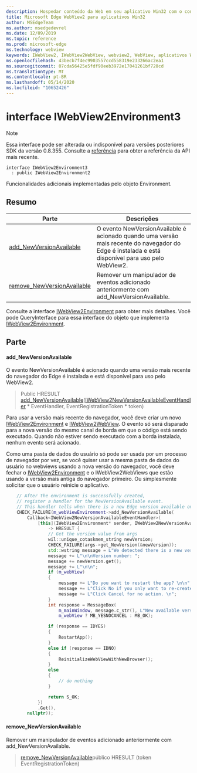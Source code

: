 ```yaml
---
description: Hospedar conteúdo da Web em seu aplicativo Win32 com o controle WebView2 do Microsoft Edge
title: Microsoft Edge WebView2 para aplicativos Win32
author: MSEdgeTeam
ms.author: msedgedevrel
ms.date: 12/09/2019
ms.topic: reference
ms.prod: microsoft-edge
ms.technology: webview
keywords: IWebView2, IWebView2WebView, webview2, WebView, aplicativos Win32, Win32, Edge
ms.openlocfilehash: 43becb7f4ec9903557ccd558319e233266ac2ea1
ms.sourcegitcommit: 07cda56425e5fdf90eeb3972e17041261bf720cd
ms.translationtype: MT
ms.contentlocale: pt-BR
ms.lasthandoff: 05/14/2020
ms.locfileid: "10652426"
---
```

# interface IWebView2Environment3 

> [!NOTE]
> Essa interface pode ser alterada ou indisponível para versões posteriores SDK da versão 0.8.355. Consulte a [referência](../../../webview2-api-reference.md) para obter a referência da API mais recente.

```
interface IWebView2Environment3
  : public IWebView2Environment2
```

Funcionalidades adicionais implementadas pelo objeto Environment.

## Resumo

 Parte                        | Descrições
--------------------------------|---------------------------------------------
[add_NewVersionAvailable](#add_newversionavailable) | O evento NewVersionAvailable é acionado quando uma versão mais recente do navegador do Edge é instalada e está disponível para uso pelo WebView2.
[remove_NewVersionAvailable](#remove_newversionavailable) | Remover um manipulador de eventos adicionado anteriormente com add_NewVersionAvailable.

Consulte a interface [IWebView2Environment](IWebView2Environment.md) para obter mais detalhes. Você pode QueryInterface para essa interface do objeto que implementa [IWebView2Environment](IWebView2Environment.md).

## Parte

#### add_NewVersionAvailable 

O evento NewVersionAvailable é acionado quando uma versão mais recente do navegador do Edge é instalada e está disponível para uso pelo WebView2.

> Public HRESULT [add_NewVersionAvailable](#add_newversionavailable)([IWebView2NewVersionAvailableEventHandler](IWebView2NewVersionAvailableEventHandler.md) * EventHandler, EventRegistrationToken * token)

Para usar a versão mais recente do navegador, você deve criar um novo [IWebView2Environment](IWebView2Environment.md) e [IWebView2WebView](IWebView2WebView.md). O evento só será disparado para a nova versão do mesmo canal de borda em que o código está sendo executado. Quando não estiver sendo executado com a borda instalada, nenhum evento será acionado.

Como uma pasta de dados do usuário só pode ser usada por um processo de navegador por vez, se você quiser usar a mesma pasta de dados do usuário no webviews usando a nova versão do navegador, você deve fechar o [IWebView2Environment](IWebView2Environment.md) e o IWebView2WebViews que estão usando a versão mais antiga do navegador primeiro. Ou simplesmente solicitar que o usuário reinicie o aplicativo.

```cpp
    // After the environment is successfully created,
    // register a handler for the NewVersionAvailable event.
    // This handler tells when there is a new Edge version available on the machine.
    CHECK_FAILURE(m_webViewEnvironment->add_NewVersionAvailable(
        Callback<IWebView2NewVersionAvailableEventHandler>(
            [this](IWebView2Environment* sender, IWebView2NewVersionAvailableEventArgs* args)
                -> HRESULT {
                // Get the version value from args
                wil::unique_cotaskmem_string newVersion;
                CHECK_FAILURE(args->get_NewVersion(&newVersion));
                std::wstring message = L"We detected there is a new version for the browser.";
                message += L"\n\nVersion number: ";
                message += newVersion.get();
                message += L"\n\n";
                if (m_webView)
                {
                    message += L"Do you want to restart the app? \n\n";
                    message += L"Click No if you only want to re-create the webviews. \n";
                    message += L"Click Cancel for no action. \n";
                }
                int response = MessageBox(
                    m_mainWindow, message.c_str(), L"New available version",
                    m_webView ? MB_YESNOCANCEL : MB_OK);

                if (response == IDYES)
                {
                    RestartApp();
                }
                else if (response == IDNO)
                {
                    ReinitializeWebViewWithNewBrowser();
                }
                else
                {
                    // do nothing
                }

                return S_OK;
            })
            .Get(),
        nullptr));
```

#### remove_NewVersionAvailable 

Remover um manipulador de eventos adicionado anteriormente com add_NewVersionAvailable.

> [remove_NewVersionAvailable](#remove_newversionavailable)público HRESULT (token EventRegistrationToken)


